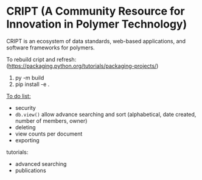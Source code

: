 # CRIPT (A Community Resource for Innovation in Polymer Technology)

CRIPT is an ecosystem of data standards, web-based applications, and software frameworks for polymers.



To rebuild cript and refresh:
(https://packaging.python.org/tutorials/packaging-projects/)
1) py -m build
2) pip  install -e .


<u>To do list:</u>
* security
* `db.view()` allow advance searching and sort (alphabetical, date created, number of members, owner)
* deleting
* view counts per document
* exporting


tutorials:
* advanced searching
* publications
